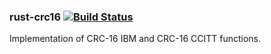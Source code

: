 ### rust-crc16 [![Build Status](https://travis-ci.org/blackbeam/rust-crc16.svg?branch=master)](https://travis-ci.org/blackbeam/rust-crc16)

Implementation of CRC-16 IBM and CRC-16 CCITT functions.

